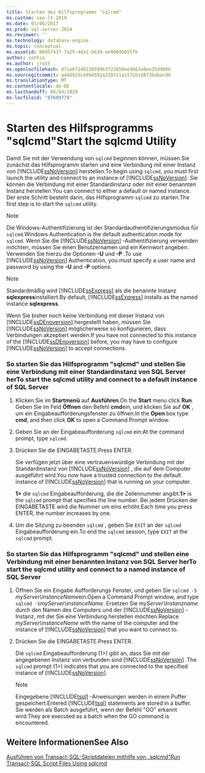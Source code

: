 ```yaml
---
title: Starten des Hilfsprogramms "sqlcmd"
ms.custom: seo-lt-2019
ms.date: 03/06/2017
ms.prod: sql-server-2014
ms.reviewer: ''
ms.technology: database-engine
ms.topic: conceptual
ms.assetid: 00d57437-7a29-4da1-b639-ee990db055fb
author: rothja
ms.author: jroth
ms.openlocfilehash: d71e6f140238599b3f22850ee9b63a0ee25d900b
ms.sourcegitcommit: ad4d92dce894592a259721a1571b1d8736abacdb
ms.translationtype: MT
ms.contentlocale: de-DE
ms.lasthandoff: 08/04/2020
ms.locfileid: "87609779"
---
```

# <a name="start-the-sqlcmd-utility"></a><span data-ttu-id="cd0cb-102">Starten des Hilfsprogramms "sqlcmd"</span><span class="sxs-lookup"><span data-stu-id="cd0cb-102">Start the sqlcmd Utility</span></span>
  <span data-ttu-id="cd0cb-103">Damit Sie mit der Verwendung von `sqlcmd` beginnen können, müssen Sie zunächst das Hilfsprogramm starten und eine Verbindung mit einer Instanz von [!INCLUDE[ssNoVersion](../../includes/ssnoversion-md.md)] herstellen.</span><span class="sxs-lookup"><span data-stu-id="cd0cb-103">To begin using `sqlcmd`, you must first launch the utility and connect to an instance of [!INCLUDE[ssNoVersion](../../includes/ssnoversion-md.md)].</span></span> <span data-ttu-id="cd0cb-104">Sie können die Verbindung mit einer Standardinstanz oder mit einer benannten Instanz herstellen.</span><span class="sxs-lookup"><span data-stu-id="cd0cb-104">You can connect to either a default or named instance.</span></span> <span data-ttu-id="cd0cb-105">Der erste Schritt besteht darin, das Hilfsprogramm `sqlcmd` zu starten.</span><span class="sxs-lookup"><span data-stu-id="cd0cb-105">The first step is to start the `sqlcmd` utility.</span></span>  
  
> [!NOTE]  
>  <span data-ttu-id="cd0cb-106">Die Windows-Authentifizierung ist der Standardauthentifizierungsmodus für `sqlcmd`.</span><span class="sxs-lookup"><span data-stu-id="cd0cb-106">Windows Authentication is the default authentication mode for `sqlcmd`.</span></span> <span data-ttu-id="cd0cb-107">Wenn Sie die [!INCLUDE[ssNoVersion](../../includes/ssnoversion-md.md)] -Authentifizierung verwenden möchten, müssen Sie einen Benutzernamen und ein Kennwort angeben. Verwenden Sie hierzu die Optionen **-U** und **-P** .</span><span class="sxs-lookup"><span data-stu-id="cd0cb-107">To use [!INCLUDE[ssNoVersion](../../includes/ssnoversion-md.md)] Authentication, you must specify a user name and password by using the **-U** and **-P** options.</span></span>  
  
> [!NOTE]  
>  <span data-ttu-id="cd0cb-108">Standardmäßig wird [!INCLUDE[ssExpress](../../includes/ssexpress-md.md)] als die benannte Instanz **sqlexpress**installiert.</span><span class="sxs-lookup"><span data-stu-id="cd0cb-108">By default, [!INCLUDE[ssExpress](../../includes/ssexpress-md.md)] installs as the named instance **sqlexpress**.</span></span>  
  
 <span data-ttu-id="cd0cb-109">Wenn Sie bisher noch keine Verbindung mit dieser Instanz von [!INCLUDE[ssDEnoversion](../../includes/ssdenoversion-md.md)] hergestellt haben, müssen Sie [!INCLUDE[ssNoVersion](../../includes/ssnoversion-md.md)] möglicherweise so konfigurieren, dass Verbindungen akzeptiert werden.</span><span class="sxs-lookup"><span data-stu-id="cd0cb-109">If you have not connected to this instance of the [!INCLUDE[ssDEnoversion](../../includes/ssdenoversion-md.md)] before, you may have to configure [!INCLUDE[ssNoVersion](../../includes/ssnoversion-md.md)] to accept connections.</span></span>  
  
### <a name="to-start-the-sqlcmd-utility-and-connect-to-a-default-instance-of-sql-server"></a><span data-ttu-id="cd0cb-110">So starten Sie das Hilfsprogramm "sqlcmd" und stellen Sie eine Verbindung mit einer Standardinstanz von SQL Server her</span><span class="sxs-lookup"><span data-stu-id="cd0cb-110">To start the sqlcmd utility and connect to a default instance of SQL Server</span></span>  
  
1.  <span data-ttu-id="cd0cb-111">Klicken Sie im **Startmenü** auf **Ausführen**.</span><span class="sxs-lookup"><span data-stu-id="cd0cb-111">On the **Start** menu click **Run**.</span></span> <span data-ttu-id="cd0cb-112">Geben Sie im Feld **Öffnen** den Befehl **cmd**ein, und klicken Sie auf **OK** , um ein Eingabeaufforderungsfenster zu öffnen.</span><span class="sxs-lookup"><span data-stu-id="cd0cb-112">In the **Open** box type **cmd**, and then click **OK** to open a Command Prompt window.</span></span>  
  
2.  <span data-ttu-id="cd0cb-113">Geben Sie an der Eingabeaufforderung `sqlcmd` ein:</span><span class="sxs-lookup"><span data-stu-id="cd0cb-113">At the command prompt, type `sqlcmd`.</span></span>  
  
3.  <span data-ttu-id="cd0cb-114">Drücken Sie die EINGABETASTE.</span><span class="sxs-lookup"><span data-stu-id="cd0cb-114">Press ENTER.</span></span>  
  
     <span data-ttu-id="cd0cb-115">Sie verfügen jetzt über eine vertrauenswürdige Verbindung mit der Standardinstanz von [!INCLUDE[ssNoVersion](../../includes/ssnoversion-md.md)] , die auf dem Computer ausgeführt wird.</span><span class="sxs-lookup"><span data-stu-id="cd0cb-115">You now have a trusted connection to the default instance of [!INCLUDE[ssNoVersion](../../includes/ssnoversion-md.md)] that is running on your computer.</span></span>  
  
     <span data-ttu-id="cd0cb-116">**1>** die `sqlcmd` Eingabeaufforderung, die die Zeilennummer angibt.</span><span class="sxs-lookup"><span data-stu-id="cd0cb-116">**1>** is the `sqlcmd` prompt that specifies the line number.</span></span> <span data-ttu-id="cd0cb-117">Bei jedem Drücken der EINGABETASTE wird die Nummer um eins erhöht.</span><span class="sxs-lookup"><span data-stu-id="cd0cb-117">Each time you press ENTER, the number increases by one.</span></span>  
  
4.  <span data-ttu-id="cd0cb-118">Um die Sitzung zu beenden `sqlcmd` , geben Sie `EXIT` an der `sqlcmd` Eingabeaufforderung ein.</span><span class="sxs-lookup"><span data-stu-id="cd0cb-118">To end the `sqlcmd` session, type `EXIT` at the `sqlcmd` prompt.</span></span>  
  
### <a name="to-start-the-sqlcmd-utility-and-connect-to-a-named-instance-of-sql-server"></a><span data-ttu-id="cd0cb-119">So starten Sie das Hilfsprogramm "sqlcmd" und stellen eine Verbindung mit einer benannten Instanz von SQL Server her</span><span class="sxs-lookup"><span data-stu-id="cd0cb-119">To start the sqlcmd utility and connect to a named instance of SQL Server</span></span>  
  
1.  <span data-ttu-id="cd0cb-120">Öffnen Sie ein Eingabe Aufforderungs Fenster, und geben Sie `sqlcmd -S` *myServer\instanceName*ein.</span><span class="sxs-lookup"><span data-stu-id="cd0cb-120">Open a Command Prompt window, and type `sqlcmd -S`*myServer\instanceName*.</span></span> <span data-ttu-id="cd0cb-121">Ersetzen Sie *myServer\Instanzname* durch den Namen des Computers und der [!INCLUDE[ssNoVersion](../../includes/ssnoversion-md.md)] -Instanz, mit der Sie eine Verbindung herstellen möchten.</span><span class="sxs-lookup"><span data-stu-id="cd0cb-121">Replace *myServer\instanceName* with the name of the computer and the instance of [!INCLUDE[ssNoVersion](../../includes/ssnoversion-md.md)] that you want to connect to.</span></span>  
  
2.  <span data-ttu-id="cd0cb-122">Drücken Sie die EINGABETASTE.</span><span class="sxs-lookup"><span data-stu-id="cd0cb-122">Press ENTER.</span></span>  
  
     <span data-ttu-id="cd0cb-123">Die `sqlcmd` Eingabeaufforderung (1>) gibt an, dass Sie mit der angegebenen Instanz von verbunden sind [!INCLUDE[ssNoVersion](../../includes/ssnoversion-md.md)] .</span><span class="sxs-lookup"><span data-stu-id="cd0cb-123">The `sqlcmd` prompt (1>) indicates that you are connected to the specified instance of [!INCLUDE[ssNoVersion](../../includes/ssnoversion-md.md)].</span></span>  
  
    > [!NOTE]  
    >  <span data-ttu-id="cd0cb-124">Eingegebene [!INCLUDE[tsql](../../includes/tsql-md.md)] -Anweisungen werden in einem Puffer gespeichert.</span><span class="sxs-lookup"><span data-stu-id="cd0cb-124">Entered [!INCLUDE[tsql](../../includes/tsql-md.md)] statements are stored in a buffer.</span></span> <span data-ttu-id="cd0cb-125">Sie werden als Batch ausgeführt, wenn der Befehl "GO" erkannt wird.</span><span class="sxs-lookup"><span data-stu-id="cd0cb-125">They are executed as a batch when the GO command is encountered.</span></span>  
  
## <a name="see-also"></a><span data-ttu-id="cd0cb-126">Weitere Informationen</span><span class="sxs-lookup"><span data-stu-id="cd0cb-126">See Also</span></span>  
 [<span data-ttu-id="cd0cb-127">Ausführen von Transact-SQL-Skriptdateien mithilfe von „sqlcmd“</span><span class="sxs-lookup"><span data-stu-id="cd0cb-127">Run Transact-SQL Script Files Using sqlcmd</span></span>](sqlcmd-run-transact-sql-script-files.md)  
  
  
